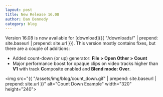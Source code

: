 ```yaml
---
layout: post
title: New Release 16.08
author: Dan Dennedy
category: blog
---
```

Version 16.08 is now available for [download]({{ "/downloads/" | prepend: site.baseurl | prepend: site.url }}).
This version mostly contains fixes, but there are a couple of additions:

* Added count-down (or up) generator: **File > Open Other > Count**
* Major performance boost for opaque clips on video tracks higher than **V1** with track **C**omposite enabled and **Blend mode: Over**.

<img src="{{ "/assets/img/blog/count_down.gif" | prepend: site.baseurl | prepend: site.url }}" alt="Count Down Example" width="320" height="240">
